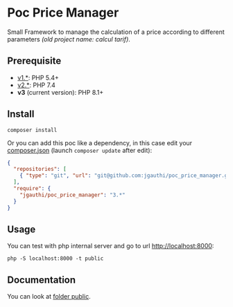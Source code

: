 # Poc Price Manager
Small Framework to manage the calculation of a price according to different parameters _(old project name: calcul tarif)_.

## Prerequisite
* [v1.*](https://github.com/jgauthi/poc_price_manager/tree/v1.3): PHP 5.4+
* [v2.*](https://github.com/jgauthi/poc_price_manager/tree/v2.2): PHP 7.4
* **v3** (current version): PHP 8.1+


## Install
`composer install`

Or you can add this poc like a dependency, in this case edit your [composer.json](https://getcomposer.org) (launch `composer update` after edit):
```json
{
  "repositories": [
    { "type": "git", "url": "git@github.com:jgauthi/poc_price_manager.git" }
  ],
  "require": {
    "jgauthi/poc_price_manager": "3.*"
  }
}
```

## Usage
You can test with php internal server and go to url <http://localhost:8000>:

```shell script
php -S localhost:8000 -t public
```


## Documentation
You can look at [folder public](https://github.com/jgauthi/poc_price_manager/tree/master/public).

